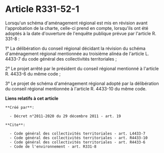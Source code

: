 # Article R331-52-1

Lorsqu'un schéma d'aménagement régional est mis en révision avant l'approbation de la charte, celle-ci prend en compte,
lorsqu'ils ont été adoptés à la date d'ouverture de l'enquête publique prévue par l'article R. 331-8 :

1° La délibération du conseil régional décidant la révision du schéma d'aménagement régional mentionnée au troisième alinéa
de l'article L. 4433-7 du code général des collectivités territoriales ;

2° Le projet arrêté par le président du conseil régional mentionné à l'article R. 4433-6 du même code ;

3° Le projet de schéma d'aménagement régional adopté par la délibération du conseil régional mentionnée à l'article R.
4433-10 du même code.

**Liens relatifs à cet article**

	**Créé par**:

	  - Décret n°2011-2020 du 29 décembre 2011 - art. 19

	**Cite**:

	  - Code général des collectivités territoriales - art. L4433-7
	  - Code général des collectivités territoriales - art. R4433-10
	  - Code général des collectivités territoriales - art. R4433-6
	  - Code de l'environnement - art. R331-8
